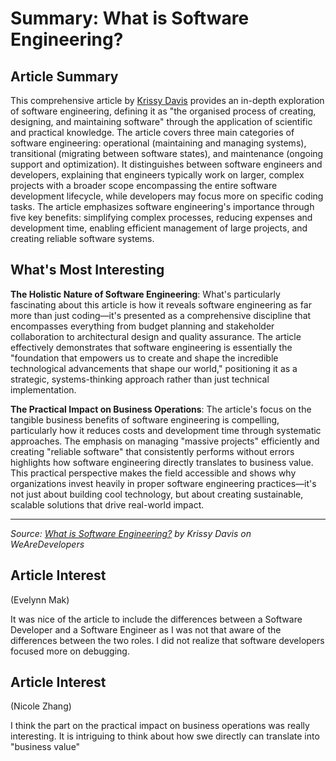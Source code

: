 # Summary: What is Software Engineering?

## Article Summary

This comprehensive article by [Krissy Davis](https://www.wearedevelopers.com/en/magazine/289/what-is-software-engineering) provides an in-depth exploration of software engineering, defining it as "the organised process of creating, designing, and maintaining software" through the application of scientific and practical knowledge. The article covers three main categories of software engineering: operational (maintaining and managing systems), transitional (migrating between software states), and maintenance (ongoing support and optimization). It distinguishes between software engineers and developers, explaining that engineers typically work on larger, complex projects with a broader scope encompassing the entire software development lifecycle, while developers may focus more on specific coding tasks. The article emphasizes software engineering's importance through five key benefits: simplifying complex processes, reducing expenses and development time, enabling efficient management of large projects, and creating reliable software systems.

## What's Most Interesting

**The Holistic Nature of Software Engineering**: What's particularly fascinating about this article is how it reveals software engineering as far more than just coding—it's presented as a comprehensive discipline that encompasses everything from budget planning and stakeholder collaboration to architectural design and quality assurance. The article effectively demonstrates that software engineering is essentially the "foundation that empowers us to create and shape the incredible technological advancements that shape our world," positioning it as a strategic, systems-thinking approach rather than just technical implementation.

**The Practical Impact on Business Operations**: The article's focus on the tangible business benefits of software engineering is compelling, particularly how it reduces costs and development time through systematic approaches. The emphasis on managing "massive projects" efficiently and creating "reliable software" that consistently performs without errors highlights how software engineering directly translates to business value. This practical perspective makes the field accessible and shows why organizations invest heavily in proper software engineering practices—it's not just about building cool technology, but about creating sustainable, scalable solutions that drive real-world impact.

---

*Source: [What is Software Engineering?](https://www.wearedevelopers.com/en/magazine/289/what-is-software-engineering) by Krissy Davis on WeAreDevelopers*


## Article Interest
(Evelynn Mak)

It was nice of the article to include the differences between a Software Developer and a Software Engineer as I was not that aware of the differences between the two roles. I did not realize that software developers focused more on debugging. 

## Article Interest
(Nicole Zhang)

I think the part on the practical impact on business operations was really interesting. It is intriguing to think about how swe directly can translate into "business value" 
